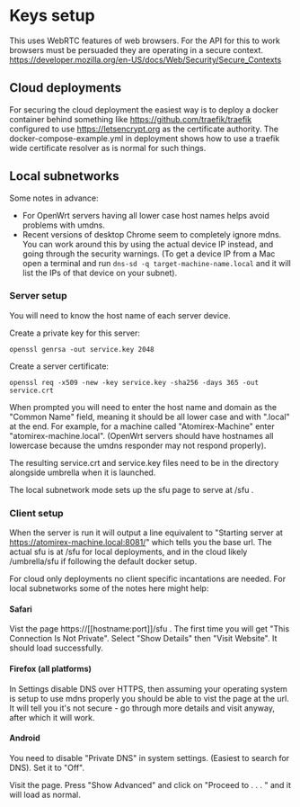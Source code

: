 # Keys setup
This uses WebRTC features of web browsers. For the API for this to work browsers must be persuaded they are operating in a secure context. https://developer.mozilla.org/en-US/docs/Web/Security/Secure_Contexts

## Cloud deployments
For securing the cloud deployment the easiest way is to deploy a docker container behind something like https://github.com/traefik/traefik configured to use https://letsencrypt.org as the certificate authority. The docker-compose-example.yml in deployment shows how to use a traefik wide certificate resolver as is normal for such things.

## Local subnetworks
Some notes in advance:
* For OpenWrt servers having all lower case host names helps avoid problems with umdns.
* Recent versions of desktop Chrome seem to completely ignore mdns. You can work around this by using the actual device IP instead, and going through the security warnings. (To get a device IP from a Mac open a terminal and run ```dns-sd -q target-machine-name.local``` and it will list the IPs of that device on your subnet).

### Server setup
You will need to know the host name of each server device.

Create a private key for this server:
```
openssl genrsa -out service.key 2048
```

Create a server certificate:
```
openssl req -x509 -new -key service.key -sha256 -days 365 -out service.crt
```

When prompted you will need to enter the host name and domain as the "Common Name" field, meaning it should be all lower case and with ".local" at the end. For example, for a machine called "Atomirex-Machine" enter "atomirex-machine.local". (OpenWrt servers should have hostnames all lowercase because the umdns responder may not respond properly).

The resulting service.crt and service.key files need to be in the directory alongside umbrella when it is launched.

The local subnetwork mode sets up the sfu page to serve at /sfu .

### Client setup
When the server is run it will output a line equivalent to "Starting server at https://atomirex-machine.local:8081/" which tells you the base url. The actual sfu is at /sfu for local deployments, and in the cloud likely /umbrella/sfu if following the default docker setup.

For cloud only deployments no client specific incantations are needed. For local subnetworks some of the notes here might help:

#### Safari
Vist the page https://[[hostname:port]]/sfu . The first time you will get "This Connection Is Not Private". Select "Show Details" then "Visit Website". It should load successfully.
#### Firefox (all platforms)
In Settings disable DNS over HTTPS, then assuming your operating system is setup to use mdns properly you should be able to vist the page at the url. It will tell you it's not secure - go through more details and visit anyway, after which it will work.
#### Android
You need to disable "Private DNS" in system settings. (Easiest to search for DNS). Set it to "Off".

Visit the page. Press "Show Advanced" and click on "Proceed to . . . " and it will load as normal.